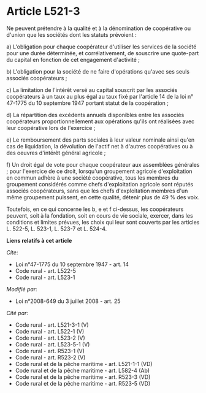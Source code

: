 # Article L521-3

Ne peuvent prétendre à la qualité et à la dénomination de coopérative ou d'union que les sociétés dont les statuts
prévoient : 

a) L'obligation pour chaque coopérateur d'utiliser les services de la société pour une durée déterminée, et corrélativement,
de souscrire une quote-part du capital en fonction de cet engagement d'activité ; 

b) L'obligation pour la société de ne faire d'opérations qu'avec ses seuls associés coopérateurs ; 

c) La limitation de l'intérêt versé au capital souscrit par les associés coopérateurs à un taux au plus égal au taux fixé par
l'article 14 de la loi n° 47-1775 du 10 septembre 1947 portant statut de la coopération ; 

d) La répartition des excédents annuels disponibles entre les associés coopérateurs proportionnellement aux opérations qu'ils
ont réalisées avec leur coopérative lors de l'exercice ; 

e) Le remboursement des parts sociales à leur valeur nominale ainsi qu'en cas de liquidation, la dévolution de l'actif net à
d'autres coopératives ou à des oeuvres d'intérêt général agricole ; 

f) Un droit égal de vote pour chaque coopérateur aux assemblées générales ; pour l'exercice de ce droit, lorsqu'un groupement
agricole d'exploitation en commun adhère à une société coopérative, tous les membres du groupement considérés comme chefs
d'exploitation agricole sont réputés associés coopérateurs, sans que les chefs d'exploitation membres d'un même groupement
puissent, en cette qualité, détenir plus de 49 % des voix. 

Toutefois, en ce qui concerne les b, e et f ci-dessus, les coopérateurs peuvent, soit à la fondation, soit en cours de vie
sociale, exercer, dans les conditions et limites prévues, les choix qui leur sont couverts par les articles L. 522-5, 
L. 523-1, L. 523-7 et L. 524-4.

**Liens relatifs à cet article**

_Cite_:

  - Loi n°47-1775 du 10 septembre 1947 - art. 14
  - Code rural - art. L522-5
  - Code rural - art. L523-1

_Modifié par_:

  - Loi n°2008-649 du 3 juillet 2008 - art. 25

_Cité par_:

  - Code rural - art. L521-3-1 (V)
  - Code rural - art. L522-1 (V)
  - Code rural - art. L523-2 (V)
  - Code rural - art. L523-5-1 (V)
  - Code rural - art. R523-1 (V)
  - Code rural - art. R523-2 (V)
  - Code rural et de la pêche maritime - art. L521-1-1 (VD)
  - Code rural et de la pêche maritime - art. L582-4 (Ab)
  - Code rural et de la pêche maritime - art. R523-3 (VD)
  - Code rural et de la pêche maritime - art. R523-5 (VD)
